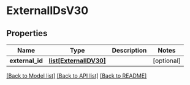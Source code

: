 # ExternalIDsV30

## Properties
Name | Type | Description | Notes
------------ | ------------- | ------------- | -------------
**external_id** | [**list[ExternalIDV30]**](ExternalIDV30.md) |  | [optional] 

[[Back to Model list]](../README.md#documentation-for-models) [[Back to API list]](../README.md#documentation-for-api-endpoints) [[Back to README]](../README.md)

